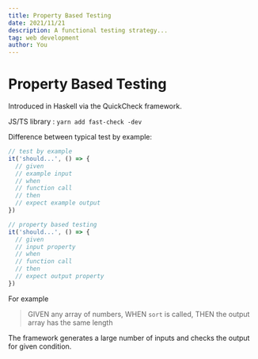 ```yaml
---
title: Property Based Testing
date: 2021/11/21
description: A functional testing strategy...
tag: web development
author: You
---
```


# Property Based Testing

Introduced in Haskell via the QuickCheck framework.

JS/TS library : `yarn add fast-check -dev`

Difference between typical test by example:

```js
// test by example
it('should...', () => {
  // given
  // example input
  // when
  // function call
  // then
  // expect example output
})

// property based testing
it('should...', () => {
  // given
  // input property
  // when
  // function call
  // then
  // expect output property
})
```

For example

> GIVEN any array of numbers, WHEN `sort` is called, THEN the output array has the same length

The framework generates a large number of inputs and checks the output for given condition.

